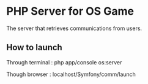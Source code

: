 PHP Server for OS Game
========================

The server that retrieves communications from users.

How to launch
--------------

Through terminal : php app/console os:server

Though browser : localhost/Symfony/comm/launch
